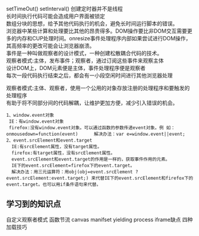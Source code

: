 setTimeOut() setInterval() 创建定时器并不是线程  
长时间执行代码可能会造成用户界面被锁定  
数组分块的思想，给予其他代码执行的机会，避免长时间运行脚本的错误。  
浏览器中某些计算和处理要比其他的昂贵得多。DOM操作要比非DOM交互需要更多的内存和CUP处理时间。onresize事件处理程序内部如果尝试进行DOM操作，其高频率的更改可能会让浏览器崩溃。  
事件是一种叫做观察者的设计模式，一种创建松散耦合代码的技术。  
观察者模式:主体，发布事件；观察者，通过订阅这些事件来观察主体  
设计DOM上，DOM元素便是主体，事件处理程序便是观察者  
每次一段代码执行结束之后，都会有一小段空闲时间进行其他浏览器处理  


观察者模式:主体、观察者，使用一个公用的对象存放注册的处理程序和要触发的处理程序  
有助于将不同部分间的代码解耦，让维护更加方便，减少引入错误的机会。


```
1、window.event对象
 IE：有window.event对象
 firefox:没有window.event对象。可以通过函数的参数传递event对象。例 如：onmousedown=function(event)      解决办法：var e=window.event||event;            
2、event.srcElement和event.target
  IE:有srcElement属性，没有target属性。
  firefox:有target属性，没有srcElement属性。
  event.srcElement和event.target的作用是一样的，获取事件作用的元素。
  IE下的event.srcElement=firefox下的event.target。
  解决办法：用三元运算符：用obj(obj=event.srcElement ? event.srcElement:event.target;) 来代替IE下的event.srcElement和firefox下的event.target。也可以用if条件语句来代替。
```


## 学习到的知识点
自定义观察者模式 函数节流 canvas manifset yielding process iframe缺点 四种加载技巧
